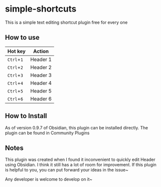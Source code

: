 # simple-shortcuts
 
This is a simple text editing shortcut plugin free for every one


## How to use
|  Hot key | Action |
|----------|--------|
|`Ctrl`+`1`|Header 1|
|`Ctrl`+`2`|Header 2|
|`Ctrl`+`3`|Header 3|
|`Ctrl`+`4`|Header 4|
|`Ctrl`+`5`|Header 5|
|`Ctrl`+`6`|Header 6|

## How to Install

As of version 0.9.7 of Obsidian, this plugin can be installed directly. The plugin can be found in Community Plugins

## Notes
This plugin was created when I found it inconvenient to quickly edit Header using Obsidian. I think it still has a lot of room for improvement. If this plugin is helpful to you, you can put forward your ideas in the issue~

Any developer is welcome to develop on it~